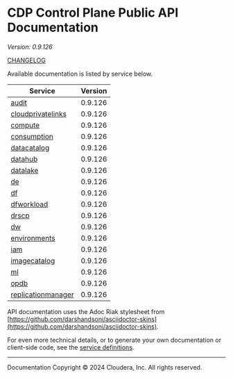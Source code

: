 # CDP Control Plane Public API Documentation

*Version: 0.9.126*

[CHANGELOG](CHANGELOG.md)

Available documentation is listed by service below.

| Service | Version |
| --- | --- |
| [audit](./audit/index.html) | 0.9.126 |
| [cloudprivatelinks](./cloudprivatelinks/index.html) | 0.9.126 |
| [compute](./compute/index.html) | 0.9.126 |
| [consumption](./consumption/index.html) | 0.9.126 |
| [datacatalog](./datacatalog/index.html) | 0.9.126 |
| [datahub](./datahub/index.html) | 0.9.126 |
| [datalake](./datalake/index.html) | 0.9.126 |
| [de](./de/index.html) | 0.9.126 |
| [df](./df/index.html) | 0.9.126 |
| [dfworkload](./dfworkload/index.html) | 0.9.126 |
| [drscp](./drscp/index.html) | 0.9.126 |
| [dw](./dw/index.html) | 0.9.126 |
| [environments](./environments/index.html) | 0.9.126 |
| [iam](./iam/index.html) | 0.9.126 |
| [imagecatalog](./imagecatalog/index.html) | 0.9.126 |
| [ml](./ml/index.html) | 0.9.126 |
| [opdb](./opdb/index.html) | 0.9.126 |
| [replicationmanager](./replicationmanager/index.html) | 0.9.126 |

API documentation uses the Adoc Riak stylesheet from
[https://github.com/darshandsoni/asciidoctor-skins](https://github.com/darshandsoni/asciidoctor-skins).

For even more technical details, or to generate your own documentation or client-side code, see the
[service definitions](swagger/).

----

Documentation Copyright © 2024 Cloudera, Inc. All rights reserved.

